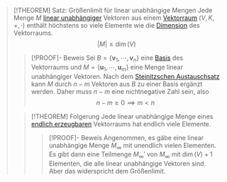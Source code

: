 > [!THEOREM] Satz: Größenlimit für linear unabhängige Mengen
> Jede Menge $M$ [linear unabhängiger](Lineare%20Unabhängigkeit.md) Vektoren aus einem [Vektorraum](Abstrakter%20Vektorraum.md) $(V,K,+,\cdot)$ enthält höchstens so viele Elemente wie die [Dimension](Basis/Dimension.md) des Vektorraums.
> $$|M|\le \dim (V)$$
> 
> > [!PROOF]- Beweis
> > Sei $B = \{\mathbf{v}_1,\cdots,\mathbf{v}_n\}$ eine [Basis](Basis/Basis.md) des Vektorraums und $M = \{\mathbf{u}_1,\cdots,\mathbf{u}_m\}$ eine Menge linear unabhängiger Vektoren. Nach dem [Steinitzschen Austauschsatz](Basis/Der%20Steinitzsche%20Austauschsatz.md) kann $M$ durch $n-m$ Vektoren aus $B$ zu einer Basis ergänzt werden. Daher muss $n-m$ eine nichtnegative Zahl sein, also
> > $$n-m\ge 0 \implies m\lt n$$
> 
> > [!THEOREM] Folgerung
> > Jede linear unabhängige Menge eines [endlich erzeugbaren](Erzeugendensystem.md) Vektorraums hat endlich viele Elemente.
> > > [!PROOF]- Beweis
> > > Angenommen, es gäbe eine linear unabhängige Menge $M_\infty$ mit unendlich vielen Elementen. Es gibt dann eine Teilmenge $M_\infty'$ von $M_\infty$ mit $\dim(V) + 1$ Elementen, die alle linear unabhängige Vektoren sind. Aber das widerspricht dem Größenlimit.